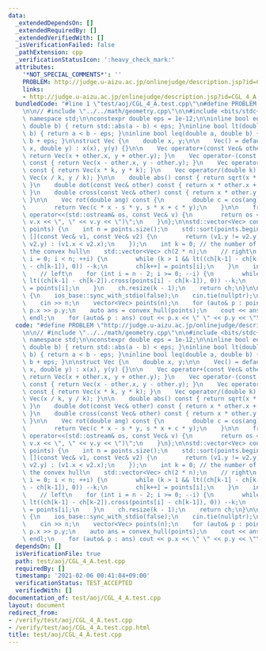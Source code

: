 ```yaml
---
data:
  _extendedDependsOn: []
  _extendedRequiredBy: []
  _extendedVerifiedWith: []
  _isVerificationFailed: false
  _pathExtension: cpp
  _verificationStatusIcon: ':heavy_check_mark:'
  attributes:
    '*NOT_SPECIAL_COMMENTS*': ''
    PROBLEM: http://judge.u-aizu.ac.jp/onlinejudge/description.jsp?id=CGL_4_A
    links:
    - http://judge.u-aizu.ac.jp/onlinejudge/description.jsp?id=CGL_4_A
  bundledCode: "#line 1 \"test/aoj/CGL_4_A.test.cpp\"\n#define PROBLEM \"http://judge.u-aizu.ac.jp/onlinejudge/description.jsp?id=CGL_4_A\"\
    \n\n// #include \"../../math/geometry.cpp\"\n\n#include <bits/stdc++.h>\nusing\
    \ namespace std;\n\nconstexpr double eps = 1e-12;\n\ninline bool eq(double a,\
    \ double b) { return std::abs(a - b) < eps; }\ninline bool lt(double a, double\
    \ b) { return a < b - eps; }\ninline bool leq(double a, double b) { return a <\
    \ b + eps; }\n\nstruct Vec {\n    double x, y;\n\n    Vec() = default;\n    Vec(double\
    \ x, double y) : x(x), y(y) {}\n\n    Vec operator+(const Vec& other) const {\
    \ return Vec(x + other.x, y + other.y); }\n    Vec operator-(const Vec& other)\
    \ const { return Vec(x - other.x, y - other.y); }\n    Vec operator*(double k)\
    \ const { return Vec(x * k, y * k); }\n    Vec operator/(double k) const { return\
    \ Vec(x / k, y / k); }\n\n    double abs() const { return sqrt(x * x + y * y);\
    \ }\n    double dot(const Vec& other) const { return x * other.x + y * other.y;\
    \ }\n    double cross(const Vec& other) const { return x * other.y - y * other.x;\
    \ }\n\n    Vec rot(double ang) const {\n        double c = cos(ang), s = sin(ang);\n\
    \        return Vec(c * x - s * y, s * x + c * y);\n    }\n\n    friend std::ostream&\
    \ operator<<(std::ostream& os, const Vec& v) {\n        return os << \"(\" <<\
    \ v.x << \", \" << v.y << \")\";\n    }\n};\n\nstd::vector<Vec> convex_hull(std::vector<Vec>&\
    \ points) {\n    int n = points.size();\n    std::sort(points.begin(), points.end(),\
    \ [](const Vec& v1, const Vec& v2) {\n        return (v1.y != v2.y) ? (v1.y <\
    \ v2.y) : (v1.x < v2.x);\n    });\n    int k = 0; // the number of vertices in\
    \ the convex hull\n    std::vector<Vec> ch(2 * n);\n    // right\n    for (int\
    \ i = 0; i < n; ++i) {\n        while (k > 1 && lt((ch[k-1] - ch[k-2]).cross(points[i]\
    \ - ch[k-1]), 0)) --k;\n        ch[k++] = points[i];\n    }\n    int t = k;\n\
    \    // left\n    for (int i = n - 2; i >= 0; --i) {\n        while (k > t &&\
    \ lt((ch[k-1] - ch[k-2]).cross(points[i] - ch[k-1]), 0)) --k;\n        ch[k++]\
    \ = points[i];\n    }\n    ch.resize(k - 1);\n    return ch;\n}\n\nint main()\
    \ {\n    ios_base::sync_with_stdio(false);\n    cin.tie(nullptr);\n\n    int n;\n\
    \    cin >> n;\n    vector<Vec> points(n);\n    for (auto& p : points) cin >>\
    \ p.x >> p.y;\n    auto ans = convex_hull(points);\n    cout << ans.size() <<\
    \ endl;\n    for (auto& p : ans) cout << p.x << \" \" << p.y << \"\\n\";\n}\n"
  code: "#define PROBLEM \"http://judge.u-aizu.ac.jp/onlinejudge/description.jsp?id=CGL_4_A\"\
    \n\n// #include \"../../math/geometry.cpp\"\n\n#include <bits/stdc++.h>\nusing\
    \ namespace std;\n\nconstexpr double eps = 1e-12;\n\ninline bool eq(double a,\
    \ double b) { return std::abs(a - b) < eps; }\ninline bool lt(double a, double\
    \ b) { return a < b - eps; }\ninline bool leq(double a, double b) { return a <\
    \ b + eps; }\n\nstruct Vec {\n    double x, y;\n\n    Vec() = default;\n    Vec(double\
    \ x, double y) : x(x), y(y) {}\n\n    Vec operator+(const Vec& other) const {\
    \ return Vec(x + other.x, y + other.y); }\n    Vec operator-(const Vec& other)\
    \ const { return Vec(x - other.x, y - other.y); }\n    Vec operator*(double k)\
    \ const { return Vec(x * k, y * k); }\n    Vec operator/(double k) const { return\
    \ Vec(x / k, y / k); }\n\n    double abs() const { return sqrt(x * x + y * y);\
    \ }\n    double dot(const Vec& other) const { return x * other.x + y * other.y;\
    \ }\n    double cross(const Vec& other) const { return x * other.y - y * other.x;\
    \ }\n\n    Vec rot(double ang) const {\n        double c = cos(ang), s = sin(ang);\n\
    \        return Vec(c * x - s * y, s * x + c * y);\n    }\n\n    friend std::ostream&\
    \ operator<<(std::ostream& os, const Vec& v) {\n        return os << \"(\" <<\
    \ v.x << \", \" << v.y << \")\";\n    }\n};\n\nstd::vector<Vec> convex_hull(std::vector<Vec>&\
    \ points) {\n    int n = points.size();\n    std::sort(points.begin(), points.end(),\
    \ [](const Vec& v1, const Vec& v2) {\n        return (v1.y != v2.y) ? (v1.y <\
    \ v2.y) : (v1.x < v2.x);\n    });\n    int k = 0; // the number of vertices in\
    \ the convex hull\n    std::vector<Vec> ch(2 * n);\n    // right\n    for (int\
    \ i = 0; i < n; ++i) {\n        while (k > 1 && lt((ch[k-1] - ch[k-2]).cross(points[i]\
    \ - ch[k-1]), 0)) --k;\n        ch[k++] = points[i];\n    }\n    int t = k;\n\
    \    // left\n    for (int i = n - 2; i >= 0; --i) {\n        while (k > t &&\
    \ lt((ch[k-1] - ch[k-2]).cross(points[i] - ch[k-1]), 0)) --k;\n        ch[k++]\
    \ = points[i];\n    }\n    ch.resize(k - 1);\n    return ch;\n}\n\nint main()\
    \ {\n    ios_base::sync_with_stdio(false);\n    cin.tie(nullptr);\n\n    int n;\n\
    \    cin >> n;\n    vector<Vec> points(n);\n    for (auto& p : points) cin >>\
    \ p.x >> p.y;\n    auto ans = convex_hull(points);\n    cout << ans.size() <<\
    \ endl;\n    for (auto& p : ans) cout << p.x << \" \" << p.y << \"\\n\";\n}\n"
  dependsOn: []
  isVerificationFile: true
  path: test/aoj/CGL_4_A.test.cpp
  requiredBy: []
  timestamp: '2021-02-06 00:41:04+09:00'
  verificationStatus: TEST_ACCEPTED
  verifiedWith: []
documentation_of: test/aoj/CGL_4_A.test.cpp
layout: document
redirect_from:
- /verify/test/aoj/CGL_4_A.test.cpp
- /verify/test/aoj/CGL_4_A.test.cpp.html
title: test/aoj/CGL_4_A.test.cpp
---
```

